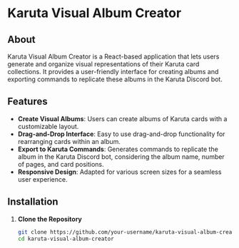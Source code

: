 # Karuta Visual Album Creator

## About
Karuta Visual Album Creator is a React-based application that lets users generate and organize visual representations of their Karuta card collections. It provides a user-friendly interface for creating albums and exporting commands to replicate these albums in the Karuta Discord bot.

## Features
- **Create Visual Albums**: Users can create albums of Karuta cards with a customizable layout.
- **Drag-and-Drop Interface**: Easy to use drag-and-drop functionality for rearranging cards within an album.
- **Export to Karuta Commands**: Generates commands to replicate the album in the Karuta Discord bot, considering the album name, number of pages, and card positions.
- **Responsive Design**: Adapted for various screen sizes for a seamless user experience.

## Installation

1. **Clone the Repository**
   ```bash
   git clone https://github.com/your-username/karuta-visual-album-creator.git
   cd karuta-visual-album-creator
